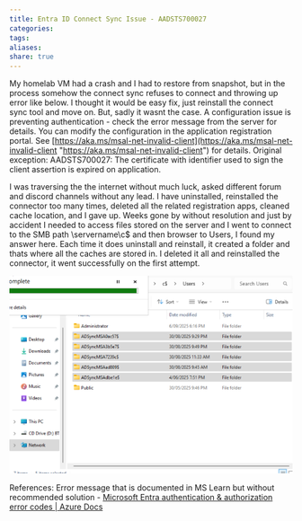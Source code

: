 ```yaml
---
title: Entra ID Connect Sync Issue - AADSTS700027
categories:
tags:
aliases:
share: true
---
```



My homelab VM had a crash and I had to restore from snapshot, but in the process somehow the connect sync refuses to connect and throwing up error like below. I thought it would be easy fix, just reinstall the connect sync tool and move on. But, sadly it wasnt the case.
A configuration issue is preventing authentication - check the error message from the server for details. You can modify the configuration in the application registration portal. See [https://aka.ms/msal-net-invalid-client](https://aka.ms/msal-net-invalid-client "https://aka.ms/msal-net-invalid-client") for details. Original exception: AADSTS700027: The certificate with identifier used to sign the client assertion is expired on application. 

I was traversing the the internet without much luck, asked different forum and discord channels without any lead. 
I have uninstalled, reinstalled the connector too many times, deleted all the related registration apps, cleaned cache location, and I gave up. Weeks gone by without resolution and just by accident I needed to access files stored on the server and I went to connect to the SMB path \\servername\c$ and then browser to Users, I found my answer here. Each time it does uninstall and reinstall, it created a folder and thats where all the caches are stored in. 
I deleted it all and reinstalled the connector, it went successfully on the first attempt. 

![entra-connect-sync-users.png](/images/entra-connect-sync-users.png)

References:
Error message that is documented in MS Learn but without recommended solution - [Microsoft Entra authentication & authorization error codes | Azure Docs](https://docs.azure.cn/en-us/entra/identity-platform/reference-error-codes)